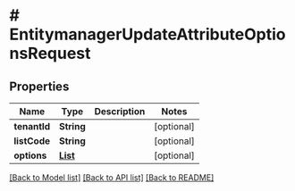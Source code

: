 # # EntitymanagerUpdateAttributeOptionsRequest


## Properties 


Name | Type | Description | Notes
------------ | ------------- | ------------- | -------------
**tenantId**| **String** |   | [optional]
**listCode**| **String** |   | [optional]
**options**| [**List<EntitymanagerAttributeOption>**](EntitymanagerAttributeOption.md) |   | [optional]


[[Back to Model list]](../../README.md#models) [[Back to API list]](../../README.md#endpoints) [[Back to README]](../../README.md)

